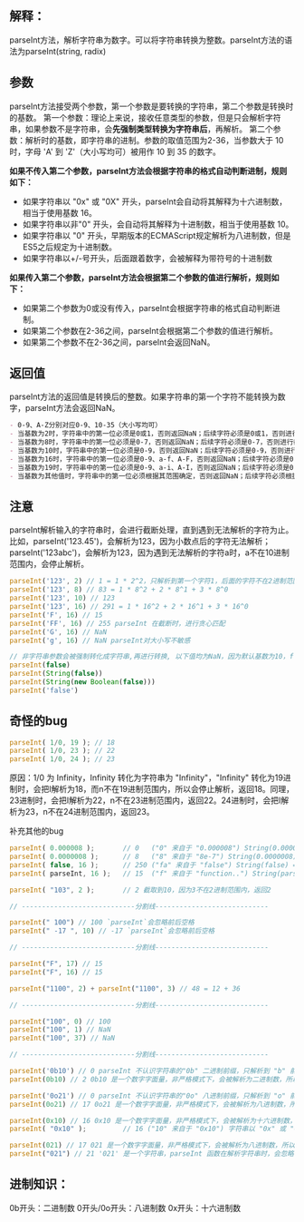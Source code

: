 ## 解释：
parseInt方法，解析字符串为数字。可以将字符串转换为整数。parseInt方法的语法为parseInt(string, radix)

## 参数
parseInt方法接受两个参数，第一个参数是要转换的字符串，第二个参数是转换时的基数。
第一个参数：理论上来说，接收任意类型的参数，但是只会解析字符串，如果参数不是字符串，会**先强制类型转换为字符串后**，再解析。
第二个参数：解析时的基数，即字符串的进制。参数的取值范围为2-36，当参数大于 10 时，字母 'A' 到 'Z'（大小写均可）被用作 10 到 35 的数字。

**如果不传入第二个参数，parseInt方法会根据字符串的格式自动判断进制，规则如下：**
- 如果字符串以 "0x" 或 "0X" 开头，parseInt会自动将其解释为十六进制数，相当于使用基数 16。
- 如果字符串以非"0" 开头，会自动将其解释为十进制数，相当于使用基数 10。
- 如果字符串以 "0" 开头，早期版本的ECMAScript规定解析为八进制数，但是ES5之后规定为十进制数。
- 如果字符串以+/-号开头，后面跟着数字，会被解释为带符号的十进制数
  
**如果传入第二个参数，parseInt方法会根据第二个参数的值进行解析，规则如下：**
- 如果第二个参数为0或没有传入，parseInt会根据字符串的格式自动判断进制。
- 如果第二个参数在2-36之间，parseInt会根据第二个参数的值进行解析。
- 如果第二个参数不在2-36之间，parseInt会返回NaN。

## 返回值
parseInt方法的返回值是转换后的整数。如果字符串的第一个字符不能转换为数字，parseInt方法会返回NaN。

```markdown
- 0-9、A-Z分别对应0-9、10-35（大小写均可）
- 当基数为2时，字符串中的第一位必须是0或1，否则返回NaN；后续字符必须是0或1，否则进行截断处理
- 当基数为8时，字符串中的第一位必须是0-7，否则返回NaN；后续字符必须是0-7，否则进行截断处理
- 当基数为10时，字符串中的第一位必须是0-9，否则返回NaN；后续字符必须是0-9，否则进行截断处理
- 当基数为16时，字符串中的第一位必须是0-9、a-f、A-F，否则返回NaN；后续字符必须是0-9、a-f、A-F，否则进行截断处理
- 当基数为19时，字符串中的第一位必须是0-9、a-i、A-I，否则返回NaN；后续字符必须是0-9、a-i、A-I，否则进行截断处理
- 当基数为其他值时，字符串中的第一位必须根据其范围确定，否则返回NaN；后续字符必须根据其范围确定，否则进行截断处理
```

## 注意
parseInt解析输入的字符串时，会进行截断处理，直到遇到无法解析的字符为止。比如，parseInt('123.45')，会解析为123，因为小数点后的字符无法解析；parseInt('123abc')，会解析为123，因为遇到无法解析的字符a时，a不在10进制范围内，会停止解析。

```js
parseInt('123', 2) // 1 = 1 * 2^2，只解析到第一个字符1，后面的字符不在2进制范围内
parseInt('123', 8) // 83 = 1 * 8^2 + 2 * 8^1 + 3 * 8^0
parseInt('123', 10) // 123
parseInt('123', 16) // 291 = 1 * 16^2 + 2 * 16^1 + 3 * 16^0
parseInt('F', 16) // 15
parseInt('FF', 16) // 255 parseInt 在截断时，进行贪心匹配
parseInt('G', 16) // NaN
parseInt('g', 16) // NaN parseInt对大小写不敏感
```


```js
// 非字符串参数会被强制转化成字符串,再进行转换, 以下值均为NaN，因为默认基数为10，f 不在10进制范围内
parseInt(false) 
parseInt(String(false))
parseInt(String(new Boolean(false)))
parseInt('false')
```

## 奇怪的bug
```js
parseInt( 1/0, 19 ); // 18
parseInt( 1/0, 23 ); // 22
parseInt( 1/0, 24 ); // 23
```
原因：1/0 为 Infinity，Infinity 转化为字符串为 "Infinity"，"Infinity" 转化为19进制时，会把I解析为18，而n不在19进制范围内，所以会停止解析，返回18。同理，23进制时，会把I解析为22，n不在23进制范围内，返回22。24进制时，会把I解析为23，n不在24进制范围内，返回23。

补充其他的bug
```js
parseInt( 0.000008 );       // 0   ("0" 来自于 "0.000008") String(0.000008) => "0.000008"
parseInt( 0.0000008 );      // 8   ("8" 来自于 "8e-7") String(0.0000008) => "8e-7"
parseInt( false, 16 );      // 250 ("fa" 来自于 "false") String(false) => "false"，截取到fa，因为l不在16进制范围内，返回fa
parseInt( parseInt, 16 );   // 15  ("f" 来自于 "function..") String(parseInt) => "function.."

parseInt( "103", 2 );       // 2 截取到10，因为3不在2进制范围内，返回2

// ----------------------------分割线----------------------------

parseInt(" 100") // 100 `parseInt`会忽略前后空格
parseInt(" -17 ", 10) // -17 `parseInt`会忽略前后空格

// ----------------------------分割线----------------------------

parseInt("F", 17) // 15
parseInt("F", 16) // 15

parseInt("1100", 2) + parseInt("1100", 3) // 48 = 12 + 36

// ----------------------------分割线----------------------------

parseInt("100", 0) // 100
parseInt("100", 1) // NaN
parseInt("100", 37) // NaN

// ----------------------------分割线----------------------------

parseInt('0b10') // 0 parseInt 不认识字符串的"0b" 二进制前缀，只解析到 "b" 前面的 0。
parseInt(0b10) // 2 0b10 是一个数字字面量，非严格模式下，会被解析为二进制数，所以0b10 = 1 * 2^1 = 2

parseInt('0o21') // 0 parseInt 不认识字符串的"0o" 八进制前缀，只解析到 "o" 前面的 0。
parseInt(0o21) // 17 0o21 是一个数字字面量，非严格模式下，会被解析为八进制数，所以0o21 = 2 * 8^1 + 1 * 8^0 = 17

parseInt(0x10) // 16 0x10 是一个数字字面量，非严格模式下，会被解析为十六进制数，所以0x10 = 1 * 16^1 + 0 * 16^0 = 16
parseInt( "0x10" );         // 16 ("10" 来自于 "0x10") 字符串以 "0x" 或 "0X" 开头，parseInt 会自动将其解释为十六进制数，相当于使用基数 16。截取掉0x，使用10进行解析，返回16。10 = 1 * 16^1 + 0 * 16^0

parseInt(021) // 17 021 是一个数字字面量，非严格模式下，会被解析为八进制数，所以021 = 2 * 8^1 + 1 * 8^0 = 17
parseInt("021") // 21 '021' 是一个字符串，parseInt 函数在解析字符串时，会忽略前导零。
```


## 进制知识：
0b开头：二进制数
0开头/0o开头：八进制数
0x开头：十六进制数